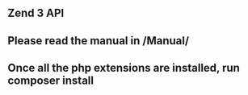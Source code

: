 ## Zend 3 API
## Please read the manual in /Manual/
## Once all the php extensions are installed, <b>run composer install</b>
